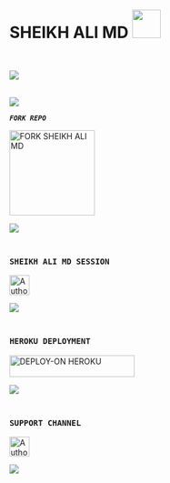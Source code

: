 <h1> SHEIKH ALI MD <img src="https://media.giphy.com/media/VgCDAzcKvsR6OM0uWg/giphy.gif" width="50"> </h1>

<br>

<img align="center" height="auto"
src="https://i.ibb.co/KFYzSLs/Picsart-24-11-23-16-00-15-845.jpg"/>

<br>
<a><img src='https://i.imgur.com/LyHic3i.gif'/></a>

***`FORK REPO`***

  <a href="https://github.com/Sheikh-ali-2412/SHEIKH-ALI-MD./fork"><img src="https://img.shields.io/badge/Fork%20Create-black?style=for-the-badge&logo=github" alt="FORK SHEIKH ALI MD" width="150"></a>


<a><img src='https://i.imgur.com/LyHic3i.gif'/></a>


### <br> `SHEIKH ALI MD SESSION`
<p align="left">
<a href="https://pair-qr-web-e6537429f210.herokuapp.com/"><img height= "35" title="Author" src="https://img.shields.io/badge/Session-black?style=for-the-badge&logo=render"></a>
<p/>
<a><img src='https://i.imgur.com/LyHic3i.gif'/></a>

### <br> `HEROKU DEPLOYMENT`
<p align="left">
 <a href="https://dashboard.heroku.com/new?template=https://github.com/Sheikh-ali-2412/SHEIKH-ALI-MD"><img title="DEPLOY-ON HEROKU" src="https://img.shields.io/badge/DEPLOY-ON HEROKU-h?color=purple&style=for-the-badge&logo=heroku" width="220" height="38.45"/></a>
</p>
<a><img src='https://i.imgur.com/LyHic3i.gif'/></a>

### <br> `SUPPORT CHANNEL`
<p align="left">
<a href="https://whatsapp.com/channel/0029Vao1lnR1nozDF8jBNh3B"><img height= "35" title="Author" src="https://img.shields.io/badge/Join-black?style=for-the-badge&logo=whatsapp"></a>
<p/>
<a><img src='https://i.imgur.com/LyHic3i.gif'/></a>

